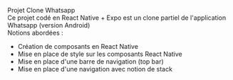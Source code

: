 Projet Clone Whatsapp  
Ce projet codé en React Native + Expo est un clone partiel de l'application Whatsapp (version Android)  
Notions abordées :   
* Création de composants en React Native
* Mise en place de style sur les composants React Native
* Mise en place d'une barre de navigation (top bar)
* Mise en place d'une navigation avec notion de stack
